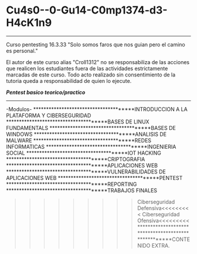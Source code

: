 # Cu4s0--0-Gu14-C0mp1374-d3-H4cK1n9
****************************************************************************

Curso pentesting 16.3.33
"Solo somos faros que nos guian pero el camino es personal."

El autor de este curso alias "Croll1312" no se responsabiliza de 
las acciones que realicen los estudiantes fuera 
de las actividades estrictamente marcadas de este curso. 
Todo acto realizado sin consentimiento de la tutoria queda 
a responsabilidad de quien lo ejecute.

***Pentest basico teorico/practico***
****************************************************************************

-Modulos-
**************************************INTRODUCCION A LA PLATAFORMA Y CIBERSEGURIDAD
**************************************BASES DE LINUX FUNDAMENTALS
**************************************BASES DE WINDOWS
**************************************ANALISIS DE MALWARE
**************************************REDES INFORMATICAS
**************************************INGENIERIA SOCIAL
**************************************IOT HACKING
**************************************CRIPTOGRAFIA
**************************************APLICACIONES WEB
**************************************VULNERABILIDADES DE APLICACIONES WEB
**************************************PENTEST
**************************************REPORTING
**************************************TRABAJOS FINALES
>>>>>>>>>Ciberseguridad Defensiva<<<<<<<<<
>>>>>>>>>Ciberseguridad Ofensiva<<<<<<<<<
****************************************************CONTENIDO EXTRA.
